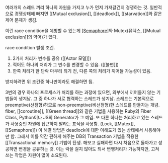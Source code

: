여러개의 스레드 끼리 하나의 자원을 가지고 누가 먼저 가져갈건지 경쟁하는 것.
일반적으로 경쟁상태에 빠지면 [[Mutual exclusion]], [[deadlock]], [[starvation]]와 같은 제어 문제가 생김.

이런 race condition을 예방할 수 있는게 [[Semaphore]](세마포어)와 Mutex(뮤텍스, [[Mutual exclusion]]의 약어)가 있다.

race condition 발생 조건.
1. 2가지 처리가 변수를 공유  ([[Actor 모델]])
2. 적어도 하나의 처리가 그 변수를 변경할 수 있음. ([[불변]])
3. 한쪽 처리가 한 단락 마무리 되기 전, 다른 쪽의 처리가 끼어들 가능성이 있음.

방지하려면 위 조건중 하나만이라도 해결하면 됨.

3번의 경우
하나의 프로세스가 처리를 하는 과정에 있으면, 외부에서 끼어들지 않는 기법들이 생겨남.
그 중 하나가 서로 협력하는 스레드가 생겨남.
스레드는 기본적으로 preemptive(선점형)하므로 non-preemptive(비선점형)한 스레드를 만들자는 개념.
fiber, [[coroutine]], [[Green thread]]와 같은 기법을 사용하는 Ruby의 Fiber Class, Python이나 JS의 Generator가 그 예임.
또 다른 하나는 처리하고 있는 스레드가 사용중인 자원에 접근하지 말라는 표식을 사용함. (Lock, [[Mutex]], [[Semaphore]])
이 해결 방법은 deadlock에 대한 이해도가 있는 상태에서 사용해야만 함.
그래서 이를 약간 편하게 해주는 DB의 Transaction 기법을 적용한 [[Transactional memory]] 기법이 탄생.
해보고 실패하면 다시 처음으로 돌아가고 성공하면 변경을 공유하는 것.
이는 락을 걸지 않아도 되서 변행처리가 가능하지만, 고쳐 쓰는 작업은 자원이 많이 소요된다.